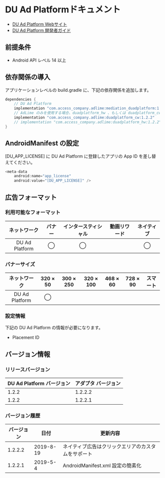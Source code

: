 # DU Ad Platformドキュメント
- [DU Ad Platform Webサイト](http://ad.duapps.com)
- [DU Ad Platform 開発者ガイド](http://ad.duapps.com/zh_CN/sdk)

## 前提条件
- Android API レベル 14 以上

## 依存関係の導入
アプリケーションレベルの build.gradle に、下記の依存関係を追加します。

```java
dependencies {
    // DU Ad Platform
    implementation "com.access_company.adlime:mediation_duadplatform:1.2.2.2"
    // AdLime のみを使用する場合、duadplatform_hw 、もしくは duadplatform_cw をインポートする
    implementation "com.access_company.adlime:duadplatform_cw:1.2.2"
    // implementation "com.access_company.adlime:duadplatform_hw:1.2.2"
}
```

## AndroidManifest の設定
[DU_APP_LICENSE] に DU Ad Platform に登録したアプリの App ID を差し替えてください。
```java
<meta-data
    android:name="app_license"
    android:value="[DU_APP_LICENSE]" />
```

## 広告フォーマット

### 利用可能なフォーマット

|ネットワーク|バナー|インタースティシャル|動画リワード|ネイティブ|
|:------: |:---:|:----------:|:------:|:----:|
| DU Ad Platform | ◯   | ◯         |       | ◯  |

### バナーサイズ
|ネットワーク         |320 × 50 |300 × 250 |320 × 100 |468 × 60 |728 × 90 |スマート |
|:--------------:|:-----:|:------:|:------:|:-----:|:-----:|:----:|
| DU Ad Platform | ◯     |        |        |       |       |      |

### 設定情報
下記の DU Ad Platform の情報が必要になります。 
- Placement ID

## バージョン情報

### リリースバージョン
| DU Ad Platform バージョン | アダプタ バージョン|
|:-----------------|:--------------|
| 1.2.2              | 1.2.2.2       |
| 1.2.2              | 1.2.2.1       |




### バージョン履歴
| バージョン            | 日付              | 更新内容              |
|-----------------|--------------------|---------------------|
| 1.2.2.2    |  2019-8-19     |ネイティブ広告はクリックエリアのカスタムをサポート   |
| 1.2.2.1    |  2019-5-4     |AndroidManifest.xml 設定の簡素化  |
